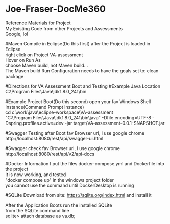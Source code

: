 # Joe-Fraser-DocMe360

Reference Materials for Project<br/>
My Existing Code from other Projects and Assessments<br/>
Google, lol

#Maven Compile in Eclipse(Do this first)
after the Project is loaded in Eclipse<br/>
right click on Project VA-assessment<br>
Hover on Run As<br/>
choose Maven build, not Maven build...<br>
The Maven build Run Configuration needs to have the goals set to: clean package


#Directions for VA Assessment Boot and Testing
#Example Java Location
C:\Program Files\Java\jdk1.8.0_241\bin


#Example Project Boot(Do this second)
open your fav Windows Shell Instance(Command Prompt Instance)<br/>
cd c:\work\java\eclipse-workspace\VA-assessment<br/>
"C:\Program Files\Java\jdk1.8.0_241\bin\java" -Dfile.encoding=UTF-8 -Dspring.profiles.active=dev -jar target/VA-assessment-0.0.1-SNAPSHOT.jar


#Swagger Testing after Boot
fav Browser url, I use google chrome<br/>
http://localhost:8080/rest/api/swagger-ui.html

#Swagger check
fav Browser url, I use google chrome<br/>
http://localhost:8080/rest/api/v2/api-docs

#Docker Information
I put the files docker-compose.yml and Dockerfile into the project<br/>
It is now working, and tested<br/>
"docker compose up" in the windows project folder<br/>
you cannot use the command until DockerDesktop is running

#SQLite 
Download from site: https://sqlite.org/index.html and install it<br/>

After the Application Boots run the installed SQLite<br/>
from the SQLite command line<br/>
sqlite> attach database as va.db; <br/>



